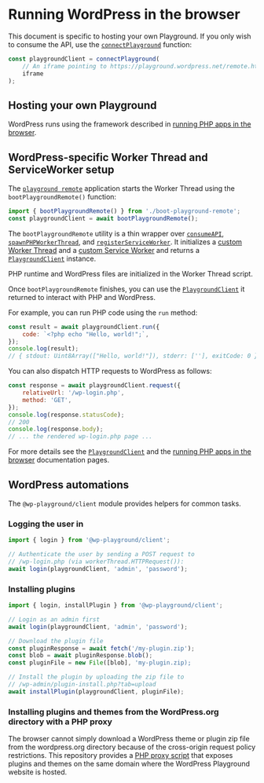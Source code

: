 # Running WordPress in the browser

This document is specific to hosting your own Playground. If you only wish to consume the API, use the [`connectPlayground`](/functions/_wp_playground_client.connectPlayground.htmll) function:

```ts
const playgroundClient = connectPlayground(
	// An iframe pointing to https://playground.wordpress.net/remote.html
	iframe
);
```

## Hosting your own Playground

WordPress runs using the framework described in [running PHP apps in the browser](./using-php-in-the-browser.html).

## WordPress-specific Worker Thread and ServiceWorker setup

The [`playground remote`](https://github.com/WordPress/wordpress-playground/blob/trunk/src/packages/playground/remote/remote.html) application starts the Worker Thread using the `bootPlaygroundRemote()` function:

```js
import { bootPlaygroundRemote() } from './boot-playground-remote';
const playgroundClient = await bootPlaygroundRemote();
```

The `bootPlaygroundRemote` utility is a thin wrapper over [`consumeAPI`](/functions/_php_wasm_web.consumeAPI.html), [`spawnPHPWorkerThread`](/functions/_php_wasm_web.spawnPHPWorkerThread.html), and [`registerServiceWorker`](/functions/_php_wasm_web.registerServiceWorker.html). It initializes a [custom Worker Thread](https://github.com/WordPress/wordpress-playground/blob/trunk/src/packages/playground/remote/src/lib/worker-thread.ts) and a [custom Service Worker](https://github.com/WordPress/wordpress-playground/blob/trunk/src/packages/playground/remote/service-worker.ts) and returns a [`PlaygroundClient`](/interfaces/_wp_playground_client.PlaygroundClient.html) instance.

PHP runtime and WordPress files are initialized in the Worker Thread script.

Once `bootPlaygroundRemote` finishes, you can use the [`PlaygroundClient`](/interfaces/_wp_playground_client.PlaygroundClient.html) it returned to interact with PHP and WordPress.

For example, you can run PHP code using the `run` method:

```js
const result = await playgroundClient.run({
	code: `<?php echo "Hello, world!";`,
});
console.log(result);
// { stdout: Uint8Array(["Hello, world!"]), stderr: [''], exitCode: 0 }
```

You can also dispatch HTTP requests to WordPress as follows:

```js
const response = await playgroundClient.request({
	relativeUrl: '/wp-login.php',
	method: 'GET',
});
console.log(response.statusCode);
// 200
console.log(response.body);
// ... the rendered wp-login.php page ...
```

For more details see the [`PlaygroundClient`](./api/playground-client.php.html) and the [running PHP apps in the browser](./using-php-in-the-browser.html) documentation pages.

## WordPress automations

The `@wp-playground/client` module provides helpers for common tasks.

### Logging the user in

```js
import { login } from '@wp-playground/client';

// Authenticate the user by sending a POST request to
// /wp-login.php (via workerThread.HTTPRequest()):
await login(playgroundClient, 'admin', 'password');
```

### Installing plugins

```js
import { login, installPlugin } from '@wp-playground/client';

// Login as an admin first
await login(playgroundClient, 'admin', 'password');

// Download the plugin file
const pluginResponse = await fetch('/my-plugin.zip');
const blob = await pluginResponse.blob();
const pluginFile = new File([blob], 'my-plugin.zip);

// Install the plugin by uploading the zip file to
// /wp-admin/plugin-install.php?tab=upload
await installPlugin(playgroundClient, pluginFile);
```

### Installing plugins and themes from the WordPress.org directory with a PHP proxy

The browser cannot simply download a WordPress theme or plugin zip file from the wordpress.org directory because of the cross-origin request policy restrictions. This repository provides a [PHP proxy script](https://github.com/WordPress/wordpress-playground/blob/trunk/src/packages/playground/website/plugin-proxy.php) that exposes plugins and themes on the same domain where the WordPress Playground website is hosted.
